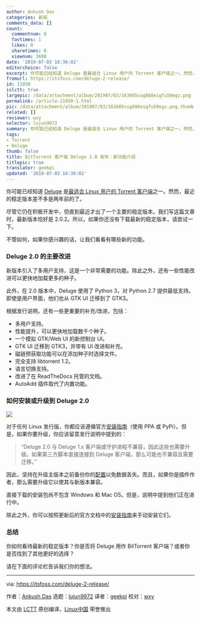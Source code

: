 ```yaml
---
author: Ankush Das
categories: 新闻
comments_data: []
count:
  commentnum: 0
  favtimes: 1
  likes: 0
  sharetimes: 0
  viewnum: 3698
date: '2019-07-03 16:36:02'
editorchoice: false
excerpt: 你可能已经知道 Deluge 是最适合 Linux 用户的 Torrent 客户端之一。然而，最近的稳定版本差不多是两年前的了。
fromurl: https://itsfoss.com/deluge-2-release/
id: 11050
islctt: true
largepic: /data/attachment/album/201907/03/163605cug888eigfu50egz.png
permalink: /article-11050-1.html
pic: /data/attachment/album/201907/03/163605cug888eigfu50egz.png.thumb.jpg
related: []
reviewer: wxy
selector: lujun9972
summary: 你可能已经知道 Deluge 是最适合 Linux 用户的 Torrent 客户端之一。然而，最近的稳定版本差不多是两年前的了。
tags:
- Torrent
- Deluge
thumb: false
title: BitTorrent 客户端 Deluge 2.0 发布：新功能介绍
titlepic: true
translator: geekpi
updated: '2019-07-03 16:36:02'
---
```


你可能已经知道 [Deluge](https://dev.deluge-torrent.org/) 是[最适合 Linux 用户的 Torrent 客户端](https://itsfoss.com/best-torrent-ubuntu/)之一。然而，最近的稳定版本差不多是两年前的了。


尽管它仍在积极开发中，但直到最近才出了一个主要的稳定版本。我们写这篇文章时，最新版本恰好是 2.0.2。所以，如果你还没有下载最新的稳定版本，请尝试一下。


不管如何，如果你感兴趣的话，让我们看看有哪些新的功能。


### Deluge 2.0 的主要改进


新版本引入了多用户支持，这是一个非常需要的功能。除此之外，还有一些性能改进可以更快地加载更多的种子。


此外，在 2.0 版本中，Deluge 使用了 Python 3，对 Python 2.7 提供最低支持。即使是用户界面，他们也从 GTK UI 迁移到了 GTK3。


根据发行说明，还有一些更重要的补充/改进，包括：


* 多用户支持。
* 性能提升，可以更快地加载数千个种子。
* 一个模拟 GTK/Web UI 的新控制台 UI。
* GTK UI 迁移到 GTK3，并带有 UI 改进和补充。
* 磁链预获取功能可以在添加种子时选择文件。
* 完全支持 libtorrent 1.2。
* 语言切换支持。
* 改进了在 ReadTheDocs 托管的文档。
* AutoAdd 插件取代了内置功能。


### 如何安装或升级到 Deluge 2.0


![](/data/attachment/album/201907/03/163605cug888eigfu50egz.png)


对于任何 Linux 发行版，你都应该遵循官方[安装指南](https://deluge.readthedocs.io/en/latest/intro/01-install.html)（使用 PPA 或 PyPi）。但是，如果你要升级，你应该留意发行说明中提到的：



> 
> “Deluge 2.0 与 Deluge 1.x 客户端或守护进程不兼容，因此这些也需要升级。如果第三方脚本直接连接到 Deluge 客户端，那么可能也不兼容且需要迁移。”
> 
> 
> 


因此，坚持在升级主版本之前备份你的[配置](https://dev.deluge-torrent.org/wiki/Faq#WheredoesDelugestoreitssettingsconfig)以免数据丢失。而且，如果你是插件作者，那么需要升级它以使其与新版本兼容。


直接下载的安装包尚不包含 Windows 和 Mac OS。但是，说明中提到他们正在进行中。


除此之外，你可以按照更新后的官方文档中的[安装指南](https://deluge.readthedocs.io/en/latest/intro/01-install.html)来手动安装它们。


### 总结


你如何看待最新的稳定版本？你是否将 Deluge 用作 BitTorrent 客户端？或者你是否找到了其他更好的选择？


请在下面的评论栏告诉我们你的想法。




---


via: <https://itsfoss.com/deluge-2-release/>


作者：[Ankush Das](https://itsfoss.com/author/ankush/) 选题：[lujun9972](https://github.com/lujun9972) 译者：[geekpi](https://github.com/geekpi) 校对：[wxy](https://github.com/wxy)


本文由 [LCTT](https://github.com/LCTT/TranslateProject) 原创编译，[Linux中国](https://linux.cn/) 荣誉推出